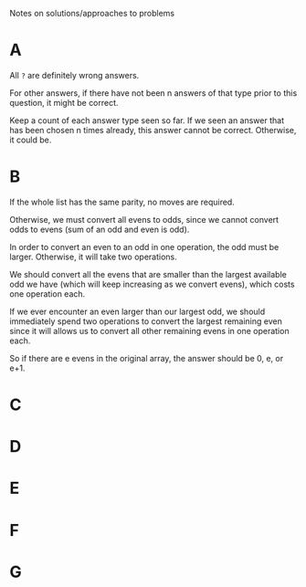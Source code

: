 Notes on solutions/approaches to problems

# A
All `?` are definitely wrong answers.

For other answers, if there have not been n answers of that type prior to this question, it might be correct.

Keep a count of each answer type seen so far. If we seen an answer that has been chosen n times already, this answer cannot be correct. Otherwise, it could be.

# B
If the whole list has the same parity, no moves are required.

Otherwise, we must convert all evens to odds, since we cannot convert odds to evens (sum of an odd and even is odd).

In order to convert an even to an odd in one operation, the odd must be larger. Otherwise, it will take two operations.

We should convert all the evens that are smaller than the largest available odd we have (which will keep increasing as we convert evens), which costs one operation each.

If we ever encounter an even larger than our largest odd, we should immediately spend two operations to convert the largest remaining even since it will allows us to convert all other remaining evens in one operation each. 

So if there are e evens in the original array, the answer should be 0, e, or e+1.

# C

# D

# E

# F

# G